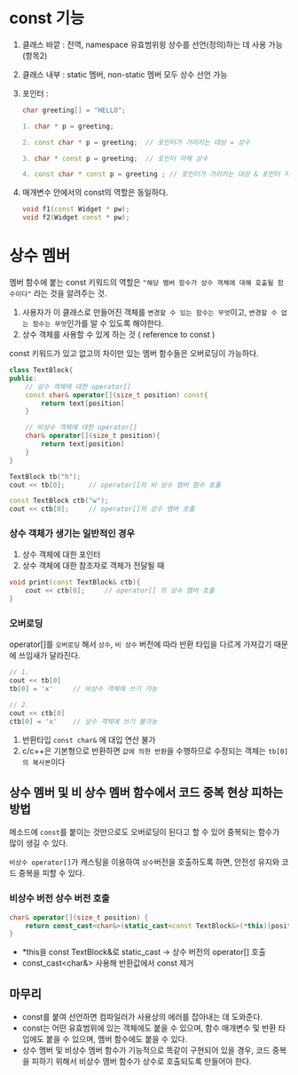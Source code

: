 # const 기능
1. 클래스 바깥 : 전역, namespace 유효범위읭 상수를 선언(정의)하는 데 사용 가능 (항목2)
2. 클래스 내부 : static 멤버, non-static 멤버 모두 상수 선언 가능 
3. 포인터 :
     ``` cpp
     char greeting[] = "HELLO";

     1. char * p = greeting;
    
     2. const char * p = greeting;  // 포인터가 가리키는 대상 = 상수

     3. char * const p = greeting;  // 포인터 자체 상수

     4. const char * const p = greeting ; // 포인터가 가리키는 대상 & 포인터 자체 모두 상수 
     ```

4. 매개변수 안에서의 const의 역할은 동일하다.
   ``` cpp
   void f1(const Widget * pw);
   void f2(Widget const * pw);
   ```

# 상수 멤버 
멤버 함수에 붙는 const 키워드의 역할은 `"해당 멤버 함수가 상수 객체에 대해 호출될 함수이다"` 라는 것을 알려주는 것.

1. 사용자가 이 클래스로 만들어진 객체를 `변경할 수 있는 함수는 무엇`이고, `변경할 수 없는 함수는 무엇`인가를 알 수 있도록 해야한다.
2. 상수 객체를 사용할 수 있게 하는 것 ( reference to const )

const 키워드가 있고 없고의 차이만 있는 멤버 함수들은 오버로딩이 가능하다.
```cpp
class TextBlock{
public:
	// 상수 객체에 대한 operator[]
	const char& operator[](size_t position) const{
		return text[position]
	}

	// 비상수 객체에 대한 operator[]
	char& operator[](size_t position){
		return text[position]
	}
}

TextBlock tb("h");
cout << tb[0];		// operator[]의 비 상수 멤버 함수 호출

const TextBlock ctb("w");
cout << ctb[0]; 	// operator[]의 상수 멤버 호출

```

### 상수 객체가 생기는 일반적인 경우
1. 상수 객체에 대한 포인터
2. 상수 객체에 대한 참조자로 객체가 전달될 때
```cpp
void print(const TextBlock& ctb){
	cout << ctb[0];		// operator[] 의 상수 멤버 호출
}
```

### 오버로딩 
operator[]를 `오버로딩` 해서 `상수`, `비 상수` 버전에 따라 반환 타입을 다르게 가져갔기 때문에 쓰임새가 달라진다.
``` cpp
// 1.
cout << tb[0]
tb[0] = 'x' 	// 비상수 객체에 쓰기 가능 

// 2.
cout << ctb[0]
ctb[0] = 'x' 	// 상수 객체에 쓰기 불가능
```

 1. 반환타입 `const char&` 에 대입 연산 불가
 2. c/c++은 기본형으로 반환하면 `값에 의한 반환`을 수행하므로 수정되는 객체는 `tb[0]의 복사본`이다


## 상수 멤버 및 비 상수 멤버 함수에서 코드 중복 현상 피하는 방법 
메소드에 `const`를 붙이는 것만으로도 오버로딩이 된다고 할 수 있어 중복되는 함수가 많이 생길 수 있다.

`비상수 operator[]`가 캐스팅을 이용하여 `상수`버전을 호출하도록 하면, 안전성 유지와 코드 중복을 피할 수 있다.

### 비상수 버전 상수 버전 호출
``` cpp
char& operator[](size_t position) {
    return const_cast<char&>(static_cast<const TextBlock&>(*this)[position]);
}
```
* *this을 const TextBlock&로 static_cast → 상수 버전의 operator[] 호출
* const_cast<char&> 사용해 반환값에서 const 제거

## 마무리
* const를 붙여 선언하면 컴파일러가 사용상의 에러를 잡아내는 데 도와준다.
* const는 어떤 유효범위에 있는 객체에도 붙을 수 있으며, 함수 매개변수 및 반환 타입에도 붙을 수 있으며, 멤버 함수에도 붙을 수 있다.
* 상수 멤버 및 비상수 멤버 함수가 기능적으로 똑같이 구현되어 있을 경우, 코드 중복을 피하기 위해서 비상수 맴버 함수가 상수로 호출되도록 만들어야 한다.
